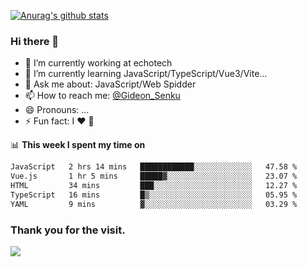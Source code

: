 [![Anurag's github stats](https://github-readme-stats.vercel.app/api?username=gideonsenku)](https://github.com/anuraghazra/github-readme-stats)
### Hi there 👋
- 🔭 I’m currently working at echotech
- 🌱 I’m currently learning JavaScript/TypeScript/Vue3/Vite...
- 💬 Ask me about: JavaScript/Web Spidder 
- 📫 How to reach me: [@Gideon_Senku](https://t.me/Gideon_Senku)
- 😄 Pronouns: ...
- ⚡ Fun fact: I ❤️ 🎵

📊 **This week I spent my time on**
<!--START_SECTION:waka-->

```txt
JavaScript   2 hrs 14 mins   ████████████░░░░░░░░░░░░░   47.58 %
Vue.js       1 hr 5 mins     █████▓░░░░░░░░░░░░░░░░░░░   23.07 %
HTML         34 mins         ███░░░░░░░░░░░░░░░░░░░░░░   12.27 %
TypeScript   16 mins         █▒░░░░░░░░░░░░░░░░░░░░░░░   05.95 %
YAML         9 mins          ▓░░░░░░░░░░░░░░░░░░░░░░░░   03.29 %
```

<!--END_SECTION:waka-->


### Thank you for the visit.
![](http://profile-counter.glitch.me/gideonsenku/count.svg)
<!--
**GideonSenku/GideonSenku** is a ✨ _special_ ✨ repository because its `README.md` (this file) appears on your GitHub profile.

Here are some ideas to get you started:

- 🔭 I’m currently working on ...
- 🌱 I’m currently learning ...
- 👯 I’m looking to collaborate on ...
- 🤔 I’m looking for help with ...
- 💬 Ask me about ...
- 📫 How to reach me: ...
- 😄 Pronouns: ...
- ⚡ Fun fact: ...
-->
